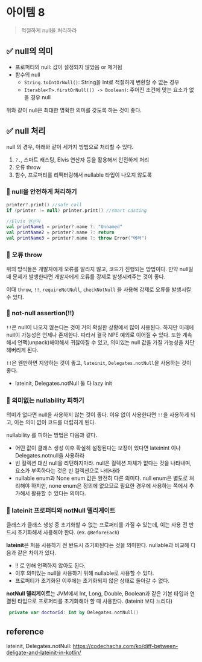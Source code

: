 # 아이템 8
> 적절하게 null을 처리하라

## ✅ null의 의미
* 프로퍼티의 null: 값이 설정되지 않았음 or 제거됨
* 함수의 null
    * `String.toIntOrNull()`: String을 Int로 적절하게 변환할 수 없는 경우
    * `Iterable<T>.firstOrNull(() -> Boolean)`: 주어진 조건에 맞는 요소가 없을 경우 null

위와 같이 null은 최대한 명확한 의미를 갖도록 하는 것이 좋다.

## ✅ null 처리
null 의 경우, 아래와 같이 세가지 방법으로 처리할 수 있다.

1. `?.`, 스마트 캐스팅, Elvis 연산자 등을 활용해서 안전하게 처리
2. 오류 throw
3. 함수, 프로퍼티를 리팩터링해서 nullable 타입이 나오지 않도록

### 🔗 null을 안전하게 처리하기

```kotlin
printer?.print() //safe call
if (printer != null) printer.print() //smart casting

//Elvis 연산자
val printName1 = printer?.name ?: "Unnamed"
val printName2 = printer?.name ?: return
val printName3 = printer?.name ?: throw Error("에러")
```

### 🔗 오류 throw
위의 방식들은 개발자에게 오류를 알리지 않고, 코드가 진행되는 방법이다. 만약 null일때 문제가 발생한다면 개발자에게 오류를 강제로 발생시켜주는 것이 좋다.

이때 `throw`, `!!`, `requireNotNull`, `checkNotNull` 을 사용해 강제로 오류를 발생시킬 수 있다.


### 🔗 not-null assertion(!!)

`!!`은 null이 나오지 않는다는 것이 거의 확실한 상황에서 많이 사용된다. 하지만 미래에 null이 가능성은 언제나 존재한다. 따라서 결국 NPE 예외로 이어질 수 있다.
또한 계속해서 언팩(unpack)해야해서 귀찮아질 수 있고, 의미있는 null 값을 가질 가능성을 차단해버리게 된다.

`!!`은 웬만하면 지양하는 것이 좋고, `lateinit`, `Delegates.notNull`을 사용하는 것이 좋다.

* lateinit, Delegates.notNull 둘 다 lazy init

### 🔗 의미없는 nullability 피하기
의미가 없다면 null을 사용하지 않는 것이 좋다. 이유 없이 사용한다면 `!!`을 사용하게 되고, 이는 의미 없이 코드를 더럽히게 된다.

nullability 를 피하는 방법은 다음과 같다.

* 어떤 값이 클래스 생성 이후 확실히 설정된다는 보장이 있다면 lateinint 이나 Delegates.notnull을 사용하라
* 빈 컬렉션 대신 null을 리턴하지마라. null은 컬렉션 자체가 없다는 것을 나타내며, 요소가 부족하다는 것은 빈 컬렉션으로 나타내라
* nullable enum과 None enum 값은 완전히 다른 의미다. null enum은 별도로 처리해야 하지만, none enum은 정의에 없으므로 필요한 경우에 사용하는 쪽에서 추가해서 활용할 수 있다는 의미다.

### 🔗 lateinit 프로퍼티와 notNull 델리게이트
클래스가 클래스 생성 중 초기화할 수 없는 프로퍼티를 가질 수 있는데, 이는 사용 전 반드시 초기화해서 사용해야 한다. (ex. `@BeforeEach`)

**lateinit**은 처음 사용하기 전 반드시 초기화된다는 것을 의미한다. nullable과 비교해 다음과 같은 차이가 있다.

* !! 로 인해 언팩하지 않아도 된다.
* 이후 의미있는 null을 사용하기 위해 nullable로 사용할 수 있다.
* 프로퍼티가 초기화된 이후에는 초기화되지 않은 상태로 돌아갈 수 없다.

**notNull 델리게이트**는 JVM에서 Int, Long, Double, Boolean과 같은 기본 타입과 연결된 타입으로 프로퍼티를 초기화해야 할 때 사용한다. (lateinit 보다 느리다)

```kotlin
 private var doctorId: Int by Delegates.notNull()
```


## reference
lateinit, Delegates.notNull: https://codechacha.com/ko/diff-between-deligate-and-lateinit-in-kotlin/
